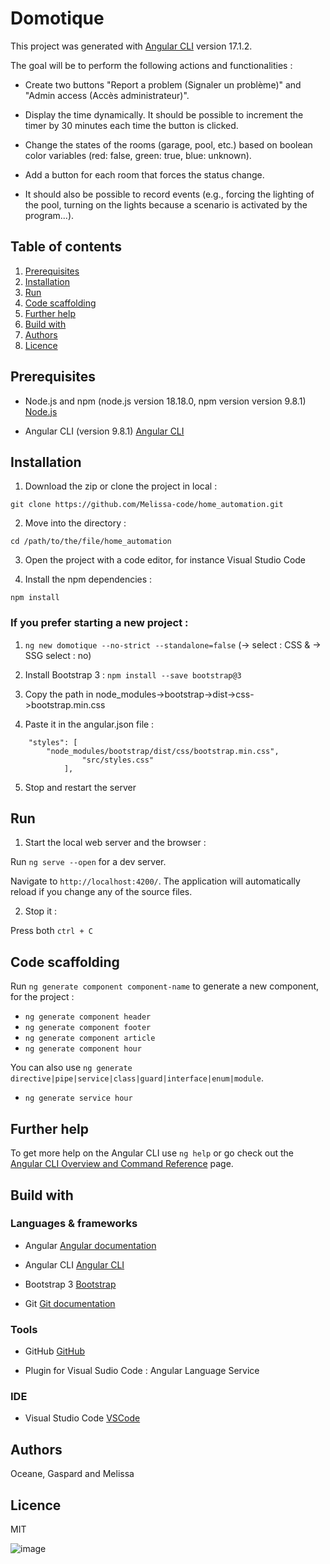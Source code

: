 # Domotique

This project was generated with [Angular CLI](https://github.com/angular/angular-cli) version 17.1.2.


The goal will be to perform the following actions and functionalities :

- Create two buttons "Report a problem (Signaler un problème)" and "Admin access (Accès administrateur)".

- Display the time dynamically. It should be possible to increment the timer by 30 minutes each time the button is clicked.

- Change the states of the rooms (garage, pool, etc.) based on boolean color variables (red: false, green: true, blue: unknown).

- Add a button for each room that forces the status change.

- It should also be possible to record events (e.g., forcing the lighting of the pool, turning on the lights because a scenario is activated by the program...).



## Table of contents

1.  [Prerequisites](#Prerequisites)
2.  [Installation](#Installation)
3.  [Run](#Run)
4.  [Code scaffolding](#Code-scaffolding)
5.  [Further help](#Further-help)
6.  [Build with](#Build-with)
7.  [Authors](#Authors)
8.  [Licence](#Licence)



## Prerequisites

- Node.js and npm (node.js version 18.18.0, npm version version 9.8.1) [Node.js](https://nodejs.org/en/download)

- Angular CLI (version 9.8.1) [Angular CLI](https://github.com/angular/angular-cli)



## Installation

1. Download the zip or clone the project in local :

`git clone https://github.com/Melissa-code/home_automation.git`

2. Move into the directory : 

`cd /path/to/the/file/home_automation`

3. Open the project with a code editor, for instance Visual Studio Code 

4. Install the npm dependencies :

`npm install`


### If you prefer starting a new project : 

1. `ng new domotique --no-strict --standalone=false` (-> select : CSS & -> SSG select : no)

2. Install Bootstrap 3 : `npm install --save bootstrap@3`

3. Copy the path in node_modules->bootstrap->dist->css->bootstrap.min.css

4. Paste it in the angular.json file : 

```line 37: 
    "styles": [
		"node_modules/bootstrap/dist/css/bootstrap.min.css",
              	"src/styles.css"
            ],
```

5. Stop and restart the server 



## Run 

1. Start the local web server and the browser : 

Run `ng serve --open` for a dev server. 

Navigate to `http://localhost:4200/`. The application will automatically reload if you change any of the source files.


2. Stop it :

Press both `ctrl + C`



## Code scaffolding

Run `ng generate component component-name` to generate a new component, for the project :

- `ng generate component header`
- `ng generate component footer`
- `ng generate component article`
- `ng generate component hour`

You can also use `ng generate directive|pipe|service|class|guard|interface|enum|module`.

- `ng generate service hour`



## Further help

To get more help on the Angular CLI use `ng help` or go check out the [Angular CLI Overview and Command Reference](https://angular.io/cli) page.



## Build with 

### Languages & frameworks 

- Angular [Angular documentation](https://angular.io/)

- Angular CLI [Angular CLI](https://angular.io/cli)

- Bootstrap 3 [Bootstrap](https://getbootstrap.com/docs/3.4/)

- Git [Git documentation](https://git-scm.com/docs/git)


### Tools 

- GitHub [GitHub](https://github.com/)

- Plugin for Visual Sudio Code : Angular Language Service


### IDE 

- Visual Studio Code [VSCode](https://code.visualstudio.com/)



## Authors 

Oceane, Gaspard and Melissa



## Licence

MIT 


![image](https://github.com/Melissa-code/home_automation/assets/94532496/4bed94b3-4472-4bd2-beec-37fa19520a37)
